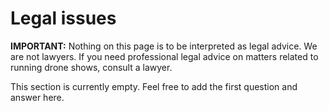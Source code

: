 # Legal issues

**IMPORTANT:** Nothing on this page is to be interpreted as legal advice. We
are not lawyers. If you need professional legal advice on matters related to
running drone shows, consult a lawyer.

This section is currently empty. Feel free to add the first question and answer
here.

